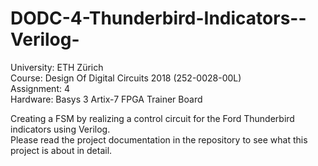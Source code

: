 # DODC-4-Thunderbird-Indicators--Verilog-  
University: ETH Zürich  
Course: Design Of Digital Circuits 2018 (252-0028-00L)  
Assignment: 4  
Hardware: Basys 3 Artix-7 FPGA Trainer Board  
  
Creating a FSM  by realizing a control circuit for the Ford Thunderbird indicators using Verilog.  
Please read the project documentation in the repository to see what this project is about in detail.
